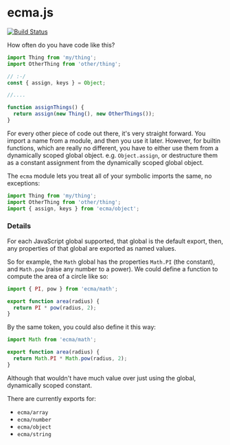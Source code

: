 # ecma.js

[![Build Status](https://travis-ci.org/cowboyd/ecma.js.svg?branch=master)](https://travis-ci.org/cowboyd/ecma.js)

How often do you have code like this?

```js
import Thing from 'my/thing';
import OtherThing from 'other/thing';

// :-/
const { assign, keys } = Object;

//....

function assignThings() {
  return assign(new Thing(), new OtherThings());
}

```

For every other piece of code out there, it's very straight
forward. You import a name from a module, and then you use it later.
However, for builtin functions, which are really no different, you
have to either use them from a dynamically scoped global
object. e.g. `Object.assign`, or destructure them as a constant
assignment from the dynamically scoped global object.

The `ecma` module lets you treat all of your symbolic imports
the same, no exceptions:

``` javascript
import Thing from 'my/thing';
import OtherThing from 'other/thing';
import { assign, keys } from 'ecma/object';
```


### Details

For each JavaScript global supported, that global is the default
export, then, any properties of that global are exported as named
values.

So for example, the `Math` global has the properties `Math.PI` (the
constant), and `Math.pow` (raise any number to a power). We could
define a function to compute the area of a circle like so:

``` javascript
import { PI, pow } from 'ecma/math';

export function area(radius) {
  return PI * pow(radius, 2);
}
```

By the same token, you could also define it this way:

``` javascript
import Math from 'ecma/math';

export function area(radius) {
  return Math.PI * Math.pow(radius, 2);
}
```

Although that wouldn't have much value over just using the global,
dynamically scoped constant.

There are currently exports for:

* `ecma/array`
* `ecma/number`
* `ecma/object`
* `ecma/string`
